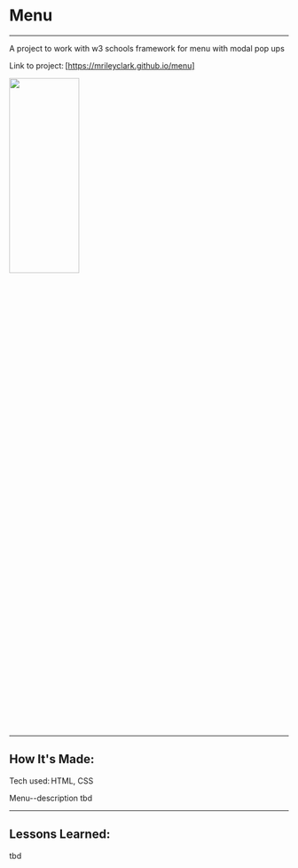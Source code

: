 # Menu  

****

A project to work with w3 schools framework for menu with modal pop ups

Link to project: [https://mrileyclark.github.io/menu]

<img src="https://github.com/mrileyclark/menu/blob/main/menu.png" width="50%" height="30%">


****

## How It's Made: 

Tech used: HTML, CSS

Menu--description tbd

****

 ## Lessons Learned: 

tbd

